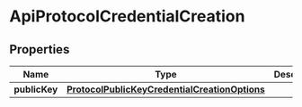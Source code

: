 
# ApiProtocolCredentialCreation

## Properties
Name | Type | Description | Notes
------------ | ------------- | ------------- | -------------
**publicKey** | [**ProtocolPublicKeyCredentialCreationOptions**](ProtocolPublicKeyCredentialCreationOptions.md) |  |  [optional]



